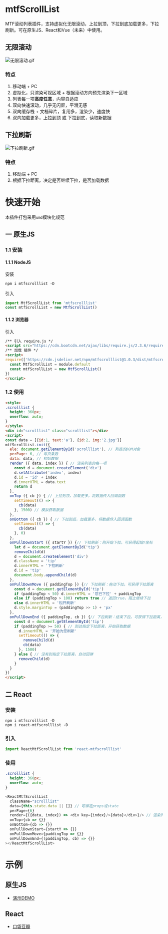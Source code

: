 # mtfScrollList
MTF滚动列表插件，支持虚拟化无限滚动，上拉到顶，下拉到底加载更多，下拉刷新。可在原生JS、React和Vue（未来）中使用。
## 无限滚动
![无限滚动.gif](https://i.loli.net/2021/01/24/ju5CpZwvtUVkHR1.gif)
### 特点
1. 移动端 + PC
2. 虚拟化，只渲染可视区域 + 根据滚动方向预先渲染下一区域
3. 列表每一项**高度任意**，内容自适应
4. 双向快速滚动，几乎无闪屏，平滑无感
5. 双向缓存栈 + 文档碎片，复用多，渲染少，速度快
6. 双向加载更多，上拉到顶 或 下拉到底，读取新数据
## 下拉刷新
![下拉刷新.gif](https://i.loli.net/2021/01/24/pfYku1XM25IUcDG.gif)
### 特点
1. 移动端 + PC
2. 根据下拉距离，决定是否继续下拉，是否加载数据

# 快速开始
本插件打包采用`umd`模块化规范
## 一 原生JS
### 1.1 安装
#### 1.1.1 NodeJS
安装
```shell
npm i mtfscrolllist -D
```
引入
```javascript
import MtfScrollList from 'mtfscrolllist'
const mtfScrollList = new MtfScrollList()
```
#### 1.1.2 浏览器
引入
```html
/** 引入 require.js */
<script src="https://cdn.bootcdn.net/ajax/libs/require.js/2.3.6/require.min.js"></script>
/** 加载 插件 */
<script>
require(['https://cdn.jsdelivr.net/npm/mtfscrolllist@1.0.3/dist/mtfscrolllist.min.js'], function (module) {
  const MtfScrollList = module.default
  const mtfScrollList = new MtfScrollList()
})
</script>
```
### 1.2 使用
```html
<style>
.scrolllist {
  height: 360px;
  overflow: auto;
}
</style>
<div id="scrolllist" class="scrolllist"></div>
<script>
const data = [{id:1, text:'a'}, {id:2, img:'2.jpg'}]
mtfScrollList.init({
  ele: document.getElementById('scrolllist'), // 列表的DOM对象
  perPage: 6, // 每页条数
  data: data, // 初始数据
  render ({ data, index }) { // 渲染列表的每一项
    const d = document.createElement('div')
    d.setAttribute('index', index)
    d.id = 'id' + index
    d.innerHTML = data.text
    return d
  },
  onTop ({ cb }) { // 上拉到顶，加载更多，将数据传入回调函数
    setTimeout(() => {
      cb(data)
    }, 1500) // 模拟获取数据
  },
  onBottom ({ cb }) { // 下拉到底，加载更多，将数据传入回调函数
    setTimeout(() => {
      cb(data)
    }, 0)
  },
  onPullDownStart ({ startY }) {// 下拉刷新：刚开始下拉。可获得起始Y坐标
    let d = document.getElementById('tip')
    removeChild(d)
    d = document.createElement('div')
    d.className = 'tip'
    d.innerHTML = '下拉刷新'
    d.id = 'tip'
    document.body.appendChild(d)
  },
  onPullDownMove ({ paddingTop }) {// 下拉刷新：拖动下拉。可获得下拉距离
    const d = document.getElementById('tip')
    if (paddingTop < 50) d.innerHTML = '您已下拉' + paddingTop
    else if (paddingTop > 100) return true // 返回true，阻止继续下拉
    else d.innerHTML = '松开刷新'
    d.style.marginTop = (paddingTop >> 1) + 'px'
  },
  onPullDownEnd ({ paddingTop, cb }) {// 下拉刷新：结束下拉。可获得下拉距离，将数据传入回调函数
    const d = document.getElementById('tip')
    if (paddingTop >= 50) { // 到达指定下拉距离，开始获取数据
      d.innerHTML = '开始为您刷新'
      setTimeout(() => {
        removeChild(d)
        cb(data)
      }, 1500)
    } else { // 没有到指定下拉距离，自动回弹
      removeChild(d)
    }
  }
})
</script>
```
## 二 React
### 安装
```shell
npm i mtfscrolllist -D
npm i react-mtfscrolllist -D
```
### 引入
```javascript
import ReactMtfScrollList from 'react-mtfscrolllist'
```
### 使用
```css
.scrolllist {
  height: 360px;
  overflow: auto;
}
```
```javascript
<ReactMtfScrollList 
  className="scrolllist"
  data={this.state.data || []} // 可绑定props或state
  perPage={6}
  render={({data, index}) => <div key={index}/>{data}</div>}/> // 渲染列表每一项，支持传入React组件
  onTop={cb => {}}
  onBottom={cb => {}} 
  onPullDownStart={startY => {}} 
  onPullDownMove={paddingTop => {}} 
  onPullDownEnd={(paddingTop, cb) => {}}
></ReactMtfScrollList>
```

# 示例
## 原生JS
- [演示DEMO](https://mantoufan.github.io/mtfScrollList/mtfscrolllist/demo/)
## React
- [口袋豆瓣](http://w.page.imweb.io/douban-pocket/book)